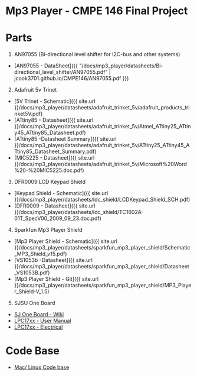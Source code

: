 # Mp3 Player - CMPE 146 Final Project

# Parts
1. AN97055 (Bi-directional level shifter for I2C-bus and other systems)
  * [AN97055 - DataSheet]({{ "/docs/mp3_player/datasheets/Bi-directional_level_shifter/AN97055.pdf" | jcook3701.github.io/CMPE146/AN97055.pdf }})

2. Adafruit 5v Trinet
  * [5V Trinet - Schematic]({{ site.url }}/docs/mp3_player/datasheets/adafruit_trinket_5v/adafruit_products_trinket5V.pdf)
  * [ATtiny85 - Datasheet]({{ site.url }}/docs/mp3_player/datasheets/adafruit_trinket_5v/Atmel_ATtiny25_ATtiny45_ATtiny85_Datasheet.pdf)
  * [ATtiny85 -Datasheet Summary]({{ site.url }}/docs/mp3_player/datasheets/adafruit_trinket_5v/ATtiny25_ATtiny45_ATtiny85_Datasheet_Summary.pdf)
  * [MIC5225 - Datasheet]({{ site.url }}/docs/mp3_player/datasheets/adafruit_trinket_5v/Microsoft%20Word%20-%20MIC5225.doc.pdf)
 
3. DFR0009 LCD Keypad Shield
  * [Keypad Shield - Schematic]({{ site.url }}/docs/mp3_player/datasheets/ldc_shield/LCDKeypad_Shield_SCH.pdf)
  * [DFR0009 - Datasheet]({{ site.url }}/docs/mp3_player/datasheets/ldc_shield/TC1602A-01T_SpecV00_2009_09_23.doc.pdf)

4. Sparkfun Mp3 Player Shield
  * [Mp3 Player Shield - Schematic]({{ site.url }}/docs/mp3_player/datasheets/sparkfun_mp3_player_shield/Schematic_MP3_Shield_v15.pdf)
  * [VS1053b -Datasheet]({{ site.url }}/docs/mp3_player/datasheets/sparkfun_mp3_player_shield/Datasheet_VS1053B.pdf)
  * [Mp3 Player Shield - Git]({{ site.url }}/docs/mp3_player/datasheets/sparkfun_mp3_player_shield/MP3_Player_Shield-V_1.5)

5. SJSU One Board
  * [SJ One Board - Wiki](http://socialledge.com/sjsu/index.php/SJ_One_Board)
  * [LPC17xx - User Manual](https://github.com/kammce/SJSU-Dev/blob/master/datasheets/LPC17xx/LPC1758_UserManual.pdf)
  * [LPC17xx - Electrical](https://github.com/kammce/SJSU-Dev/blob/master/datasheets/LPC17xx/LPC175x_Electrical.pdf)
  
# Code Base
  * [Mac/ Linux Code base](https://github.com/kammce/SJSU-Dev/blob/master/README.md)
